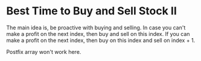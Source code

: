 # Best Time to Buy and Sell Stock II

The main idea is, be proactive with buying and selling. In case you can't make a profit on the next index, then buy and sell on this index. If you can make a profit on the next index, then buy on this index and sell on index + 1.

Postfix array won't work here.
